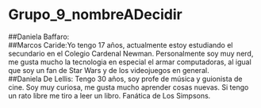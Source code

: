 # Grupo_9_nombreADecidir
##Daniela Baffaro:
<br>
##Marcos Caride:Yo tengo 17 años, actualmente estoy estudiando el secundario en el Colegio Cardenal Newman. Personalmente soy muy nerd, me gusta mucho la tecnologia en especial el armar computadoras, al igual que soy un fan de Star Wars y de los videojuegos en general.
<br>
##Daniela De Lellis: Tengo 30 años, soy profe de música y guionista de cine. Soy muy curiosa, me gusta mucho aprender cosas nuevas. Si tengo un rato libre me tiro a leer un libro. Fanática de Los Simpsons.
